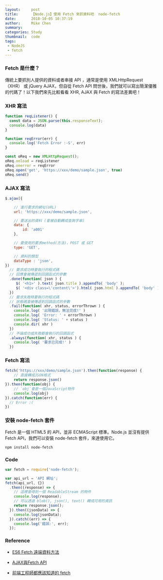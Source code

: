 ```yaml
---
layout:     post
title:      【Node.js】使用 Fetch 來抓資料吧  node-fetch
date:       2018-10-05 10:37:19
author:     Mike Chen
summary:    
categories: Study
thumbnail:  code
tags:
 - NodeJS
 - fetch
---
```


### Fetch 是什麼？
傳統上要抓別人提供的資料或者串接 API ，通常是使用 XMLHttpRequest（XHR） 或 jQuery AJAX，但自從 Fetch API 問世後，我們就可以寫出簡潔優雅的代碼了！以下我們來先比較看看 XHR, AJAX 與 Fetch 的寫法差異吧！

### XHR 寫法
```js
function reqListener() {
  const data = JSON.parse(this.responseText);
  console.log(data)
}

function reqError(err) {
  console.log('Fetch Error :-S', err)
}

const oReq = new XMLHttpRequest();
oReq.onload = reqListener
oReq.onerror = reqError
oReq.open('get', 'https://xxx/demo/sample.json', true)
oReq.send()
```


### AJAX 寫法

```js
$.ajax({

    // 進行要求的網址(URL)
    url: 'https://xxx/demo/sample.json',

    // 要送出的資料 (會被自動轉成查詢字串)
    data: {
        id: 'a001'
    },

    // 要使用的要求method(方法)，POST 或 GET
    type: 'GET',

    // 資料的類型
    dataType : 'json',
})
  // 要求成功時要執行的程式碼
  // 回應會被傳遞到回調函式的參數
  .done(function( json ) {
     $( '<h1>' ).text( json.title ).appendTo( 'body' );
     $( '<div class=\'content\'>').html( json.html ).appendTo( 'body' );
  })
  // 要求失敗時要執行的程式碼
  // 狀態碼會被傳遞到回調函式的參數
  .fail(function( xhr, status, errorThrown ) {
    console.log( '出現錯誤，無法完成!' )
    console.log( 'Error: ' + errorThrown )
    console.log( 'Status: ' + status )
    console.dir( xhr )
  })
  // 不論成功或失敗都會執行的回調函式
  .always(function( xhr, status ) {
    console.log( '要求已完成!' )
  })
```

### Fetch 寫法

```js
fetch('https://xxx/demo/sample.json').then(function(response) {
    // 直接轉成JSON格式
    return response.json()
}).then(function(obj) {
    // `obj`會是一個JavaScript物件
    console.log(obj)
}).catch(function(err) {
  // Error :(
})
```


### 安裝 node-fetch 套件
Fetch 是一個 HTML5 的 API，並非 ECMAScript 標準。Node.js 並沒有提供Fetch API，我們可以安裝 node-fetch 套件，來達使用它。

```batch
npm install node-fetch
```

### Code

```js
var fetch = require('node-fetch');

var api_url = 'API 網址';
fetch(api_url, {})
  .then((response) => {
    // 這裡會得到一個 ReadableStream 的物件
    console.log(response);
    // 可以透過 blob(), json(), text() 轉成可用的資訊
    return response.json();
  }).then((jsonData) => {
    console.log(jsonData);
  }).catch((err) => {
    console.log('錯誤:', err);
  });
```

### Reference

* [ES6 Fetch 遠端資料方法](https://ithelp.ithome.com.tw/articles/10194388)

* [AJAX與Fetch API](https://eyesofkids.gitbooks.io/javascript-start-from-es6/content/part4/ajax_fetch.html)

* [前端工程師都應該知道的 fetch](https://blog.othree.net/log/2014/11/25/fetch/)
